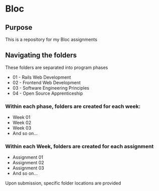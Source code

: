 # Bloc

## Purpose

This is a repository for my Bloc assignments

## Navigating the folders

These folders are separated into program phases

* 01 - Rails Web Development
* 02 - Frontend Web Development
* 03 - Software Engineering Principles
* 04 - Open Source Apprenticeship

### Within each phase, folders are created for each week:

* Week 01
* Week 02
* Week 03
* And so on...

### Within each Week, folders are created for each assignment

* Assignment 01
* Assignment 02
* Assignment 03
* And so on...

Upon submission, specific folder locations are provided
